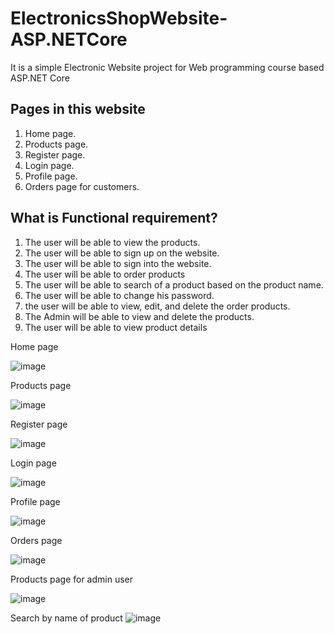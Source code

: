 # ElectronicsShopWebsite-ASP.NETCore
It is a simple Electronic Website project for Web programming course based ASP.NET Core

Pages in this website
----------------------------
1. Home page.
2. Products page.
3. Register page.
4. Login page.
5. Profile page.
6. Orders page for customers.

   
What is Functional requirement?
----------------------------
1. The user will be able to view the products.
2. The user will be able to sign up on the website.
3. The user will be able to sign into the website.
4. The user will be able to order products
5. The user will be able to search of a product based on 
the product name.
6. The user will be able to change his password.
7. the user will be able to view, edit, and delete the order 
products.
8. The Admin will be able to view and delete the 
products.
9. The user will be able to view product details

Home page

![image](https://github.com/dalal-01/ElectronicsShopWebsite-ASP.NETCore/assets/113533489/5b8e6587-6f89-4db6-9375-879d0118cb43)

Products page

![image](https://github.com/dalal-01/ElectronicsShopWebsite-ASP.NETCore/assets/113533489/782982d7-7e80-40f5-831b-75cbb15742e6)

Register page

![image](https://github.com/dalal-01/ElectronicsShopWebsite-ASP.NETCore/assets/113533489/fc420914-6603-4b54-a2ab-5c5bf6a0d3c9)

Login page

![image](https://github.com/dalal-01/ElectronicsShopWebsite-ASP.NETCore/assets/113533489/3e426dd7-69b8-4d43-8cc0-0f1c5487dcec)

Profile page

![image](https://github.com/dalal-01/ElectronicsShopWebsite-ASP.NETCore/assets/113533489/6942c6e9-a580-40c2-add9-a96285daa3f6)

Orders page

![image](https://github.com/dalal-01/ElectronicsShopWebsite-ASP.NETCore/assets/113533489/b471c623-695c-4490-8d26-388de6c2ea77)

Products page for admin user

![image](https://github.com/dalal-01/ElectronicsShopWebsite-ASP.NETCore/assets/113533489/2ec51665-91bb-4228-a935-72c6766f9146)

Search by name of product
![image](https://github.com/dalal-01/ElectronicsShopWebsite-ASP.NETCore/assets/113533489/b0436c84-0daf-48c8-8389-29b7777f2cde)














